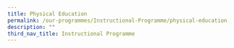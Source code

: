 ```yaml
---
title: Physical Education
permalink: /our-programmes/Instructional-Programme/physical-education
description: ""
third_nav_title: Instructional Programme
---
```

